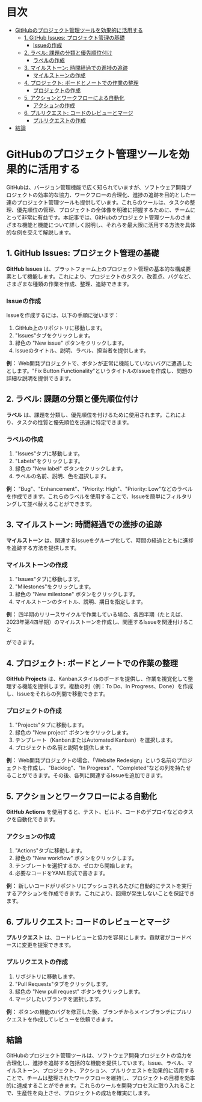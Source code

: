 # 目次

- [GitHubのプロジェクト管理ツールを効果的に活用する](#GitHubのプロジェクト管理ツールを効果的に活用する)
  - [1. GitHub Issues: プロジェクト管理の基礎](#1-GitHub-Issues-プロジェクト管理の基礎)
    - [Issueの作成](#Issueの作成)
  - [2. ラベル: 課題の分類と優先順位付け](#2-ラベル-課題の分類と優先順位付け)
    - [ラベルの作成](#ラベルの作成)
  - [3. マイルストーン: 時間経過での進捗の追跡](#3-マイルストーン-時間経過での進捗の追跡)
    - [マイルストーンの作成](#マイルストーンの作成)
  - [4. プロジェクト: ボードとノートでの作業の整理](#4-プロジェクト-ボードとノートでの作業の整理)
    - [プロジェクトの作成](#プロジェクトの作成)
  - [5. アクションとワークフローによる自動化](#5-アクションとワークフローによる自動化)
    - [アクションの作成](#アクションの作成)
  - [6. プルリクエスト: コードのレビューとマージ](#6-プルリクエスト-コードのレビューとマージ)
    - [プルリクエストの作成](#プルリクエストの作成)
- [結論](#結論)

# GitHubのプロジェクト管理ツールを効果的に活用する

GitHubは、バージョン管理機能で広く知られていますが、ソフトウェア開発プロジェクトの効率的な協力、ワークフローの合理化、進捗の追跡を目的とした一連のプロジェクト管理ツールも提供しています。これらのツールは、タスクの整理、優先順位の管理、プロジェクトの全体像を明確に把握するために、チームにとって非常に有益です。本記事では、GitHubのプロジェクト管理ツールのさまざまな機能と機能について詳しく説明し、それらを最大限に活用する方法を具体的な例を交えて解説します。

## 1. **GitHub Issues: プロジェクト管理の基礎**

**GitHub Issues** は、プラットフォーム上のプロジェクト管理の基本的な構成要素として機能します。これにより、プロジェクトのタスク、改善点、バグなど、さまざまな種類の作業を作成、整理、追跡できます。

### Issueの作成

Issueを作成するには、以下の手順に従います：

1. GitHub上のリポジトリに移動します。
2. "Issues"タブをクリックします。
3. 緑色の "New issue" ボタンをクリックします。
4. Issueのタイトル、説明、ラベル、担当者を提供します。

**例：**
Web開発プロジェクトで、ボタンが正常に機能していないバグに遭遇したとします。"Fix Button Functionality"というタイトルのIssueを作成し、問題の詳細な説明を提供できます。

## 2. **ラベル: 課題の分類と優先順位付け**

**ラベル** は、課題を分類し、優先順位を付けるために使用されます。これにより、タスクの性質と優先順位を迅速に特定できます。

### ラベルの作成

1. "Issues"タブに移動します。
2. "Labels"をクリックします。
3. 緑色の "New label" ボタンをクリックします。
4. ラベルの名前、説明、色を選択します。

**例：**
"Bug"、"Enhancement"、"Priority: High"、"Priority: Low"などのラベルを作成できます。これらのラベルを使用することで、Issueを簡単にフィルタリングして並べ替えることができます。

## 3. **マイルストーン: 時間経過での進捗の追跡**

**マイルストーン** は、関連するIssueをグループ化して、時間の経過とともに進捗を追跡する方法を提供します。

### マイルストーンの作成

1. "Issues"タブに移動します。
2. "Milestones"をクリックします。
3. 緑色の "New milestone" ボタンをクリックします。
4. マイルストーンのタイトル、説明、期日を指定します。

**例：**
四半期のリリースサイクルで作業している場合、各四半期（たとえば、2023年第4四半期）のマイルストーンを作成し、関連するIssueを関連付けること

ができます。

## 4. **プロジェクト: ボードとノートでの作業の整理**

**GitHub Projects** は、Kanbanスタイルのボードを提供し、作業を視覚化して整理する機能を提供します。複数の列（例：To Do、In Progress、Done）を作成し、Issueをそれらの列間で移動できます。

### プロジェクトの作成

1. "Projects"タブに移動します。
2. 緑色の "New project" ボタンをクリックします。
3. テンプレート（KanbanまたはAutomated Kanban）を選択します。
4. プロジェクトの名前と説明を提供します。

**例：**
Web開発プロジェクトの場合、「Website Redesign」という名前のプロジェクトを作成し、"Backlog"、"In Progress"、"Completed"などの列を持たせることができます。その後、各列に関連するIssueを追加できます。

## 5. **アクションとワークフローによる自動化**

**GitHub Actions** を使用すると、テスト、ビルド、コードのデプロイなどのタスクを自動化できます。

### アクションの作成

1. "Actions"タブに移動します。
2. 緑色の "New workflow" ボタンをクリックします。
3. テンプレートを選択するか、ゼロから開始します。
4. 必要なコードをYAML形式で書きます。

**例：**
新しいコードがリポジトリにプッシュされるたびに自動的にテストを実行するアクションを作成できます。これにより、回帰が発生しないことを保証できます。

## 6. **プルリクエスト: コードのレビューとマージ**

**プルリクエスト** は、コードレビューと協力を容易にします。貢献者がコードベースに変更を提案できます。

### プルリクエストの作成

1. リポジトリに移動します。
2. "Pull Requests"タブをクリックします。
3. 緑色の "New pull request" ボタンをクリックします。
4. マージしたいブランチを選択します。

**例：**
ボタンの機能のバグを修正した後、ブランチからメインブランチにプルリクエストを作成してレビューを依頼できます。

## 結論

GitHubのプロジェクト管理ツールは、ソフトウェア開発プロジェクトの協力を合理化し、進捗を追跡する包括的な機能を提供しています。Issue、ラベル、マイルストーン、プロジェクト、アクション、プルリクエストを効果的に活用することで、チームは整理されたワークフローを維持し、プロジェクトの目標を効率的に達成することができます。これらのツールを開発プロセスに取り入れることで、生産性を向上させ、プロジェクトの成功を確実にします。